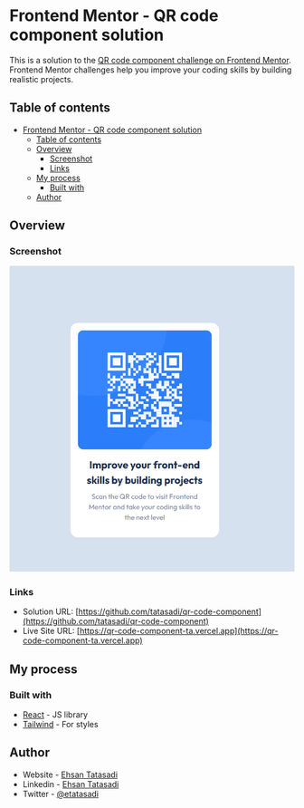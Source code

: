 # Frontend Mentor - QR code component solution

This is a solution to the [QR code component challenge on Frontend Mentor](https://www.frontendmentor.io/challenges/qr-code-component-iux_sIO_H). Frontend Mentor challenges help you improve your coding skills by building realistic projects.

## Table of contents

- [Frontend Mentor - QR code component solution](#frontend-mentor---qr-code-component-solution)
  - [Table of contents](#table-of-contents)
  - [Overview](#overview)
    - [Screenshot](#screenshot)
    - [Links](#links)
  - [My process](#my-process)
    - [Built with](#built-with)
  - [Author](#author)

## Overview

### Screenshot

![](./Screenshot.png)

### Links

- Solution URL: [https://github.com/tatasadi/qr-code-component](https://github.com/tatasadi/qr-code-component)
- Live Site URL: [https://qr-code-component-ta.vercel.app](https://qr-code-component-ta.vercel.app)

## My process

### Built with

- [React](https://reactjs.org/) - JS library
- [Tailwind](https://tailwindcss.com/) - For styles

## Author

- Website - [Ehsan Tatasadi](https://ehsan.tatasadi.com)
- Linkedin - [Ehsan Tatasadi](https://www.linkedin.com/in/ehsan-tatasadi-2161a433)
- Twitter - [@etatasadi](https://twitter.com/etatasadi)
